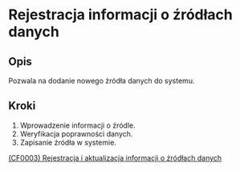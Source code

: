 # Rejestracja informacji o źródłach danych

## Opis
Pozwala na dodanie nowego źródła danych do systemu.

## Kroki
1. Wprowadzenie informacji o źródle.
2. Weryfikacja poprawności danych.
3. Zapisanie źródła w systemie.

[(CF0003) Rejestracja i aktualizacja informacji o źródłach danych](../../3.wizja.systemu/3.3.cechy.funkcjonalne/cechy.funkcjonalne/CF0003.md)